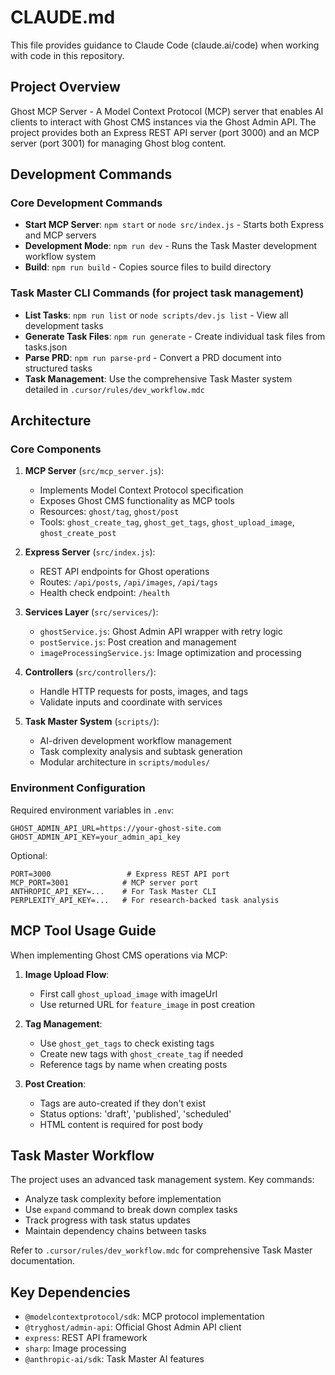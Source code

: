 # CLAUDE.md

This file provides guidance to Claude Code (claude.ai/code) when working with code in this repository.

## Project Overview

Ghost MCP Server - A Model Context Protocol (MCP) server that enables AI clients to interact with Ghost CMS instances via the Ghost Admin API. The project provides both an Express REST API server (port 3000) and an MCP server (port 3001) for managing Ghost blog content.

## Development Commands

### Core Development Commands
- **Start MCP Server**: `npm start` or `node src/index.js` - Starts both Express and MCP servers
- **Development Mode**: `npm run dev` - Runs the Task Master development workflow system
- **Build**: `npm run build` - Copies source files to build directory

### Task Master CLI Commands (for project task management)
- **List Tasks**: `npm run list` or `node scripts/dev.js list` - View all development tasks
- **Generate Task Files**: `npm run generate` - Create individual task files from tasks.json
- **Parse PRD**: `npm run parse-prd` - Convert a PRD document into structured tasks
- **Task Management**: Use the comprehensive Task Master system detailed in `.cursor/rules/dev_workflow.mdc`

## Architecture

### Core Components

1. **MCP Server** (`src/mcp_server.js`):
   - Implements Model Context Protocol specification
   - Exposes Ghost CMS functionality as MCP tools
   - Resources: `ghost/tag`, `ghost/post`
   - Tools: `ghost_create_tag`, `ghost_get_tags`, `ghost_upload_image`, `ghost_create_post`

2. **Express Server** (`src/index.js`):
   - REST API endpoints for Ghost operations
   - Routes: `/api/posts`, `/api/images`, `/api/tags`
   - Health check endpoint: `/health`

3. **Services Layer** (`src/services/`):
   - `ghostService.js`: Ghost Admin API wrapper with retry logic
   - `postService.js`: Post creation and management
   - `imageProcessingService.js`: Image optimization and processing

4. **Controllers** (`src/controllers/`):
   - Handle HTTP requests for posts, images, and tags
   - Validate inputs and coordinate with services

5. **Task Master System** (`scripts/`):
   - AI-driven development workflow management
   - Task complexity analysis and subtask generation
   - Modular architecture in `scripts/modules/`

### Environment Configuration

Required environment variables in `.env`:
```
GHOST_ADMIN_API_URL=https://your-ghost-site.com
GHOST_ADMIN_API_KEY=your_admin_api_key
```

Optional:
```
PORT=3000                 # Express REST API port
MCP_PORT=3001            # MCP server port
ANTHROPIC_API_KEY=...    # For Task Master CLI
PERPLEXITY_API_KEY=...   # For research-backed task analysis
```

## MCP Tool Usage Guide

When implementing Ghost CMS operations via MCP:

1. **Image Upload Flow**:
   - First call `ghost_upload_image` with imageUrl
   - Use returned URL for `feature_image` in post creation

2. **Tag Management**:
   - Use `ghost_get_tags` to check existing tags
   - Create new tags with `ghost_create_tag` if needed
   - Reference tags by name when creating posts

3. **Post Creation**:
   - Tags are auto-created if they don't exist
   - Status options: 'draft', 'published', 'scheduled'
   - HTML content is required for post body

## Task Master Workflow

The project uses an advanced task management system. Key commands:

- Analyze task complexity before implementation
- Use `expand` command to break down complex tasks
- Track progress with task status updates
- Maintain dependency chains between tasks

Refer to `.cursor/rules/dev_workflow.mdc` for comprehensive Task Master documentation.

## Key Dependencies

- `@modelcontextprotocol/sdk`: MCP protocol implementation
- `@tryghost/admin-api`: Official Ghost Admin API client
- `express`: REST API framework
- `sharp`: Image processing
- `@anthropic-ai/sdk`: Task Master AI features